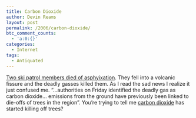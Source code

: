 ```yaml
---
title: Carbon Dioxide
author: Devin Reams
layout: post
permalink: /2006/carbon-dioxide/
btc_comment_counts:
  - 'a:0:{}'
categories:
  - Internet
tags:
  - Antiquated
---
```

[Two ski patrol members died of asphyixation][1]. They fell into a volcanic fissure and the deadly gasses killed them. As I read the sad news I realize it just confused me. &#8220;&#8230;authorities on Friday identified the deadly gas as carbon dioxide&#8230; emissions from the ground have previously been linked to die-offs of trees in the region&#8221;. You&#8217;re trying to tell me [carbon dioxide][2] has started killing off trees?

 [1]: http://news.yahoo.com/s/ap/20060408/ap_on_re_us/mammoth_deaths
 [2]: http://en.wikipedia.org/wiki/Carbon_a